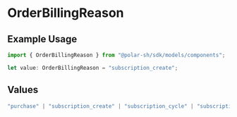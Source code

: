 # OrderBillingReason

## Example Usage

```typescript
import { OrderBillingReason } from "@polar-sh/sdk/models/components";

let value: OrderBillingReason = "subscription_create";
```

## Values

```typescript
"purchase" | "subscription_create" | "subscription_cycle" | "subscription_update"
```
